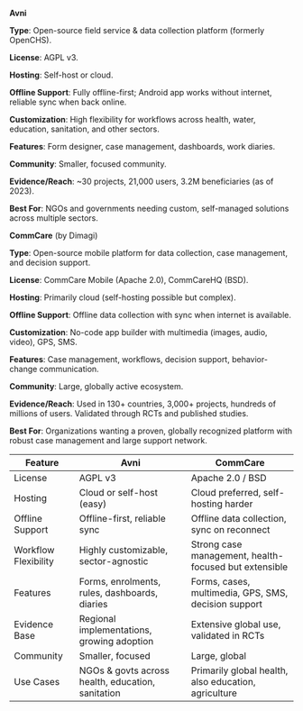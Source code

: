 **Avni**

**Type**: Open-source field service & data collection platform (formerly OpenCHS).

**License**: AGPL v3.

**Hosting**: Self-host or cloud.

**Offline Support**: Fully offline-first; Android app works without internet, reliable sync when back online.

**Customization**: High flexibility for workflows across health, water, education, sanitation, and other sectors.

**Features**: Form designer, case management, dashboards, work diaries.

**Community**: Smaller, focused community.

**Evidence/Reach**: ~30 projects, 21,000 users, 3.2M beneficiaries (as of 2023).

**Best For**: NGOs and governments needing custom, self-managed solutions across multiple sectors.

**CommCare** (by Dimagi)

**Type**: Open-source mobile platform for data collection, case management, and decision support.

**License**: CommCare Mobile (Apache 2.0), CommCareHQ (BSD).

**Hosting**: Primarily cloud (self-hosting possible but complex).

**Offline Support**: Offline data collection with sync when internet is available.

**Customization**: No-code app builder with multimedia (images, audio, video), GPS, SMS.

**Features**: Case management, workflows, decision support, behavior-change communication.

**Community**: Large, globally active ecosystem.

**Evidence/Reach**: Used in 130+ countries, 3,000+ projects, hundreds of millions of users. Validated through RCTs and published studies.

**Best For**: Organizations wanting a proven, globally recognized platform with robust case management and large support network.

| Feature              | Avni                                              | CommCare                                              |
| -------------------- | ------------------------------------------------- | ----------------------------------------------------- |
| License              | AGPL v3                                           | Apache 2.0 / BSD                                      |
| Hosting              | Cloud or self-host (easy)                         | Cloud preferred, self-hosting harder                  |
| Offline Support      | Offline-first, reliable sync                      | Offline data collection, sync on reconnect            |
| Workflow Flexibility | Highly customizable, sector-agnostic              | Strong case management, health-focused but extensible |
| Features             | Forms, enrolments, rules, dashboards, diaries     | Forms, cases, multimedia, GPS, SMS, decision support  |
| Evidence Base        | Regional implementations, growing adoption        | Extensive global use, validated in RCTs               |
| Community            | Smaller, focused                                  | Large, global                                         |
| Use Cases            | NGOs & govts across health, education, sanitation | Primarily global health, also education, agriculture  |
